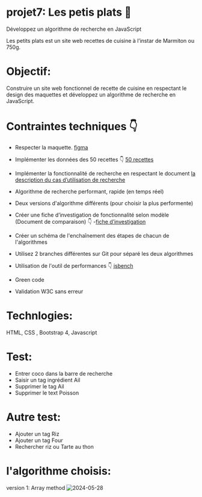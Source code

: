 # projet7: Les petis plats :wave:

Développez un algorithme de recherche en JavaScript

Les petits plats est un site web recettes de cuisine à l’instar de Marmiton ou 750g.


# Objectif:
Construire un site web fonctionnel de recette de cuisine en respectant le design des maquettes et développez un algorithme de recherche en JavaScript.

# Contraintes techniques  :point_down:
 - Respecter la maquette.
[figma](https://www.figma.com/design/LY5VQTAqnrAf0bWObOBrt8/Les-petits-plats---Maquette-2.0?node-id=0-1&t=p5EU5EylPMotyn9X-0)

 - Implémenter les données des 50 recettes :point_down:
[50 recettes](https://github.com/OpenClassrooms-Student-Center/PetitsPlats2.0)

 - Implémenter la fonctionnalité de recherche en respectant le document
  [la description du cas d’utilisation de recherche](https://course.oc-static.com/projects/516_JS/P7/Cas+d%E2%80%99utilisation+%2303+_+Filtrer+les+recettes+dans+l%E2%80%99interface+utilisateur+-+Front-end+P6+(Algorithms)+.pdf)

 - Algorithme de recherche performant, rapide (en temps réel)

 - Deux versions d'algorithme différents (pour choisir la plus performente)

 - Créer une fiche d’investigation de fonctionnalité selon modèle (Document de comparaison) :point_down:
 -[fiche d’investigation](https://s3-eu-west-1.amazonaws.com/course.oc-static.com/projects/Front-End+V2/P6+Algorithms/Fiche+d%E2%80%99investigation+fonctionnalite%CC%81.pdf)

 - Créer un schéma de l'enchaînement des étapes de chacun de l'algorithmes

 - Utilisez 2 branches différentes sur Git pour séparé les deux algorithmes

 - Utilisation de l'outil de performances :point_down:
 [jsbench](https://jsben.ch/JJ3yb)

 - Green code

 - Validation W3C sans erreur

# Technlogies:
HTML, CSS , Bootstrap 4, Javascript

# Test: 

- Entrer coco dans la barre de recherche
- Saisir un tag ingrédient Ail
- Supprimer le tag Ail
- Supprimer le text Poisson
  
# Autre test:

- Ajouter un tag Riz
- Ajouter un tag Four 
- Rechercher riz ou Tarte au thon

# l'algorithme choisis:
version 1: Array method
![2024-05-28](https://github.com/SAMIYAghb/LesPetitsPlats/assets/95091637/0852c608-6847-45b1-8998-6760a6f43579)
 
